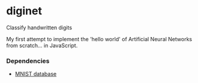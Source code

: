 # diginet

Classify handwritten digits

My first attempt to implement the 'hello world' of Artificial Neural Networks from scratch... in JavaScript.

### Dependencies

- [MNIST database](http://yann.lecun.com/exdb/mnist/)
